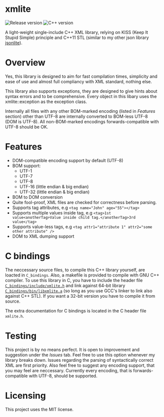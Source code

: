 # xmlite

![Release version](https://img.shields.io/badge/alpha-v0.9.1-green.svg)
![C++ version](https://img.shields.io/badge/version-C++11-blue.svg)

A light-weight single-include C++ XML library, relying on KISS (Keep It Stupid Simple)
principle and C++11 STL (similar to my other json library [jsonlite](https://github.com/makuke1234/jsonlite)).


# Overview

Yes, this library is designed to aim for fast compilation times, simplicity and
ease of use and almost full compliancy with XML standard, nothing else.

This library also supports exceptions, they are designed to give hints about
syntax errors and to be comprehensive. Every object in this libary uses the
xmlite::exception as the exception class.

Internally all files with any other BOM-marked encoding (listed in *Features* section)
other than UTF-8 are internally converted to BOM-less UTF-8 (DOM is UTF-8). All non-BOM-marked encodings
forwards-compatible with UTF-8 should be OK.


# Features

* DOM-compatible encoding support by default (UTF-8)
* BOM support:
	* UTF-1
	* UTF-7
	* UTF-8
	* UTF-16 (little endian & big endian)
	* UTF-32 (little endian & big endian)
* BOM to DOM conversion
* Quite fool-proof, XML files are checked for correctness before parsing.
* Supports tag attributes, e.g `<tag name="John" age="55"></tag>`
* Supports multiple values inside tag, e.g `<tag>1st value<anotherTag>Value inside child tag.</anotherTag>3rd value</tag>`
* Supports value-less tags, e.g `<tag attr1="attribute 1" attr2="some other attribute" />`
* DOM to XML dumping support


# C bindings

The neccessary source files, to compile this C++ library yourself, are loacted in
`C_bindings`. Also, a makefile is provided to compile with GNU C++ compiler. To use this
library in C, you have to include the header file [`C_bindings/include/xmlite.h`](https://github.com/makuke1234/xmlite/blob/master/C_bindings/include/xmlite.h) and link against 64-bit library [`C_bindings/bin/libxmlite.a`](https://github.com/makuke1234/xmlite/raw/master/C_bindings/bin/libxmlite.a) (so long as you use GCC's linker to link also against C++ STL).
If you want a 32-bit version you have to compile it from source.

The extra documentation for C bindings is located in the C header file `xmlite.h`.


# Testing

This project is by no means perfect. It is open to improvement and suggestion under
the *Issues* tab. Feel free to use this option whenever my library breaks down.
Issues regarding the parsing of syntactically correct XML are first priority.
Also feel free to suggest any encoding support, that you may feel are neccessary.
Currently every encoding, that is forwards-compatible with UTF-8, should be supported.


# Licensing

This project uses the MIT license.

